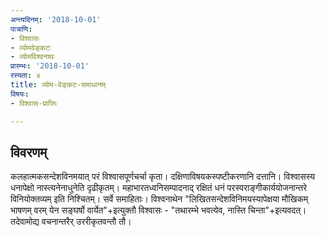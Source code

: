 ```yaml
---
अन्त्यदिनम्: '2018-10-01'
पात्राणि:
- विश्वासः
- व्योमवेङ्कटः
- व्योमविश्वनाथः
प्रारम्भः: '2018-10-01'
रस्यता: ४
title: व्योम-वेङ्कट-समाधानम्
विषयः:
- विश्वास-प्राप्तिः

---
```


## विवरणम्
कलहात्मकसन्देशविनमयात् परं विश्वासपूर्णचर्चा कृता। दक्षिणाविषयकस्पष्टीकरणानि दत्तानि। विश्वासस्य धनापेक्षो नास्त्यनेनाधुनेति दृढीकृतम्। महाभारतध्वनिसम्पादनाद् रक्षितं‌ धनं परस्पराङ्गीकार्ययोजनान्तरे विनियोक्तव्यम् इति निश्चितम्। सर्वे समाहिताः। विश्वनाथेन "लिखितसन्देशविनिमयस्यापेक्षया मौखिकम् भाषणम् वरम् येन सङ्घर्षो वार्येत"+इत्युक्तौ विश्वासः - "तथारम्भे भवत्येव, नास्ति चिन्ता"+इत्यवदत्। तदेवामोद्य वचनान्तरैर् उररीकृतवन्तौ तौ।

